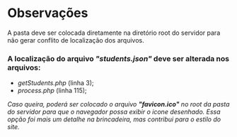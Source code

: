 # Observações

A pasta deve ser colocada diretamente na diretório root do servidor para não gerar conflito de localização dos arquivos.

### A localização do arquivo _"students.json"_ deve ser alterada nos arquivos:
* _getStudents.php_ (linha 3);
* _process.php_ (linha 115);


_Caso queira, poderá ser colocado o arquivo __"favicon.ico"__ no root da pasta do servidor para que o navegador possa exibir o icone desenhado. Essa opção foi mais um detalhe na brincadeira, mas contribui para o estilo do site._

